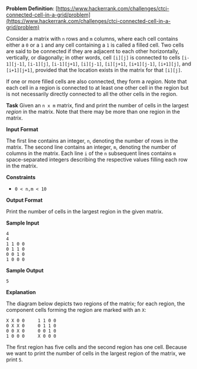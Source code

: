 **Problem Definition**:
[https://www.hackerrank.com/challenges/ctci-connected-cell-in-a-grid/problem](https://www.hackerrank.com/challenges/ctci-connected-cell-in-a-grid/problem)


Consider a matrix with `n` rows and `m` columns, where each cell contains either a `0` or a `1` and any cell containing a `1` is called a filled cell. Two cells are said to be connected if they are adjacent to each other horizontally, vertically, or diagonally; in other words, cell `[i][j]`  is connected to cells `[i-1][j-1]`, `[i-1][j]`, `[i-1][j+1]`, `[i][j-1]`, `[i][j+1]`, `[i+1][j-1]`, `[i+1][j]`, and `[i+1][j+1]`, provided that the location exists in the matrix for that `[i][j]`.

If one or more filled cells are also connected, they form a _region_. Note that each cell in a region is connected to at least one other cell in the region but is not necessarily directly connected to all the other cells in the region.

**Task**
Given an `n x m` matrix, find and print the number of cells in the largest _region_ in the matrix. Note that there may be more than one region in the matrix.

**Input Format**

The first line contains an integer, `n`, denoting the number of rows in the matrix. 
The second line contains an integer, `m`, denoting the number of columns in the matrix. 
Each line `i` of the `n` subsequent lines contains `m` space-separated integers describing the respective values filling each row in the matrix.

**Constraints**

 - ` 0 < n,m < 10 `

**Output Format**

Print the number of cells in the largest region in the given matrix.

**Sample Input**

```
4
4
1 1 0 0
0 1 1 0
0 0 1 0
1 0 0 0
```

**Sample Output**

```
5
```

**Explanation**

The diagram below depicts two regions of the matrix; for each region, the component cells forming the region are marked with an `X`:
```
X X 0 0     1 1 0 0
0 X X 0     0 1 1 0
0 0 X 0     0 0 1 0
1 0 0 0     X 0 0 0
```

The first region has five cells and the second region has one cell. Because we want to print the number of cells in the largest region of the matrix, we print `5`.

